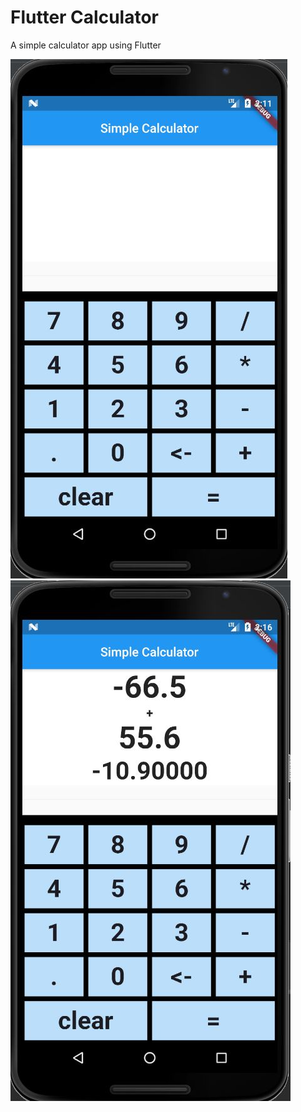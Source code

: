 # Flutter Calculator

A simple calculator app using Flutter

![alt text](./Screenshot/screenshot1.JPG "Screenshot")
![alt text](./Screenshot/screenshot2.JPG "Screenshot")
